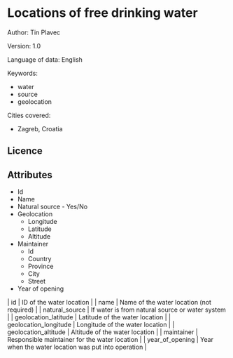 # Locations of free drinking water

Author: Tin Plavec

Version: 1.0

Language of data: English

Keywords:
- water
- source
- geolocation

Cities covered:
- Zagreb, Croatia

## Licence

## Attributes

- Id
- Name
- Natural source - Yes/No
- Geolocation
  - Longitude
  - Latitude
  - Altitude
- Maintainer
	- Id
  - Country
  - Province
  - City
  - Street
- Year of opening

| id | ID of the water location |
| name | Name of the water location (not required) |
| natural_source | If water is from natural source or water system |
| geolocation_latitude | Latitude of the water location |
| geolocation_longitude | Longitude of the water location |
| geolocation_altitude | Altitude of the water location |
| maintainer | Responsible maintainer for the water location |
| year_of_opening | Year when the water location was put into operation |
